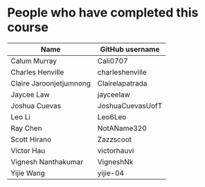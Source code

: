 # People who have completed this course
| Name                     | GitHub username       |
| ------------------------ | --------------------- |
| Calum Murray             | Cali0707              | 
| Charles Henville	       | charleshenville	     |
| Claire Jaroonjetjumnong  | Clairelapatrada       |
| Jaycee Law               | jayceelaw             | 
| Joshua Cuevas            | JoshuaCuevasUofT      |
| Leo Li                   | Leo6Leo               |
| Ray Chen                 | NotAName320           |
| Scott Hirano             | Zazzscoot             |
| Victor Hau               | victorhauvi           | 
| Vignesh Nanthakumar      | VigneshNk             |
| Yijie Wang               | yijie-04              | 
